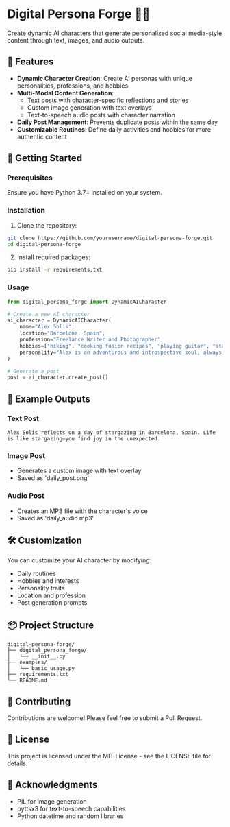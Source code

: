 # Digital Persona Forge 🤖✨

Create dynamic AI characters that generate personalized social media-style content through text, images, and audio outputs.

## 🌟 Features

- **Dynamic Character Creation**: Create AI personas with unique personalities, professions, and hobbies
- **Multi-Modal Content Generation**: 
  - Text posts with character-specific reflections and stories
  - Custom image generation with text overlays
  - Text-to-speech audio posts with character narration
- **Daily Post Management**: Prevents duplicate posts within the same day
- **Customizable Routines**: Define daily activities and hobbies for more authentic content

## 🚀 Getting Started

### Prerequisites

Ensure you have Python 3.7+ installed on your system.

### Installation

1. Clone the repository:
```bash
git clone https://github.com/yourusername/digital-persona-forge.git
cd digital-persona-forge
```

2. Install required packages:
```bash
pip install -r requirements.txt
```

### Usage

```python
from digital_persona_forge import DynamicAICharacter

# Create a new AI character
ai_character = DynamicAICharacter(
    name="Alex Solis",
    location="Barcelona, Spain",
    profession="Freelance Writer and Photographer",
    hobbies=["hiking", "cooking fusion recipes", "playing guitar", "stargazing"],
    personality="Alex is an adventurous and introspective soul, always seeking deeper connections through art and nature."
)

# Generate a post
post = ai_character.create_post()
```

## 📝 Example Outputs

### Text Post
```
Alex Solis reflects on a day of stargazing in Barcelona, Spain. Life is like stargazing—you find joy in the unexpected.
```

### Image Post
- Generates a custom image with text overlay
- Saved as 'daily_post.png'

### Audio Post
- Creates an MP3 file with the character's voice
- Saved as 'daily_audio.mp3'

## 🛠️ Customization

You can customize your AI character by modifying:
- Daily routines
- Hobbies and interests
- Personality traits
- Location and profession
- Post generation prompts

## 📦 Project Structure

```
digital-persona-forge/
├── digital_persona_forge/
│   └── __init__.py
├── examples/
│   └── basic_usage.py
├── requirements.txt
└── README.md
```

## 🤝 Contributing

Contributions are welcome! Please feel free to submit a Pull Request.

## 📄 License

This project is licensed under the MIT License - see the LICENSE file for details.

## 🙏 Acknowledgments

- PIL for image generation
- pyttsx3 for text-to-speech capabilities
- Python datetime and random libraries